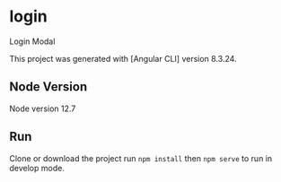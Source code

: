 # login
Login Modal 

This project was generated with [Angular CLI] version 8.3.24.

## Node Version

Node version 12.7

## Run

Clone or download the project run `npm install` then `npm serve` to run in develop mode.
